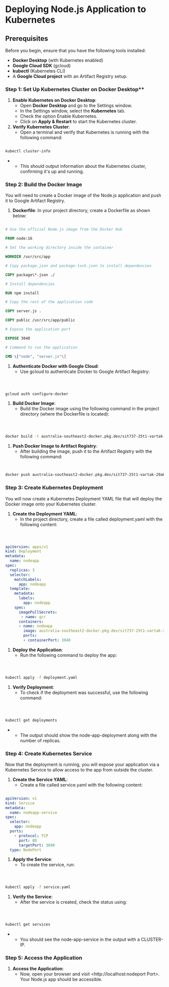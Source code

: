# Deploying Node.js Application to Kubernetes

## Prerequisites

Before you begin, ensure that you have the following tools installed:

- **Docker Desktop** (with Kubernetes enabled)
- **Google Cloud SDK** (gcloud)
- **kubectl** (Kubernetes CLI)
- A **Google Cloud project** with an Artifact Registry setup.

### Step 1: Set Up Kubernetes Cluster on Docker Desktop**

1. **Enable Kubernetes on Docker Desktop**:
    - Open **Docker Desktop** and go to the Settings window.
    - In the Settings window, select the **Kubernetes** tab.
    - Check the option Enable Kubernetes.
    - Click on **Apply & Restart** to start the Kubernetes cluster.
2. **Verify Kubernetes Cluster**:
    - Open a terminal and verify that Kubernetes is running with the following command:

```bash

kubectl cluster-info
```

- - This should output information about the Kubernetes cluster, confirming it's up and running.

### Step 2: Build the Docker Image

You will need to create a Docker image of the Node.js application and push it to Google Artifact Registry.

1. **Dockerfile**: In your project directory, create a Dockerfile as shown below:

```dockerfile

# Use the official Node.js image from the Docker Hub

FROM node:16

# Set the working directory inside the container

WORKDIR /usr/src/app

# Copy package.json and package-lock.json to install dependencies

COPY package\*.json ./

# Install dependencies

RUN npm install

# Copy the rest of the application code

COPY server.js .

COPY public /usr/src/app/public

# Expose the application port

EXPOSE 3040

# Command to run the application

CMD \["node", "server.js"\]
```

1. **Authenticate Docker with Google Cloud**:
    - Use gcloud to authenticate Docker to Google Artifact Registry:

```bash



gcloud auth configure-docker
```

1. **Build Docker Image**:
    - Build the Docker image using the following command in the project directory (where the Dockerfile is located):

```bash



docker build -t australia-southeast2-docker.pkg.dev/sit737-25t1-vartak-29a614e/sumedh-sit737-task5hd/nodeapp-week5:latest .
```

1. **Push Docker Image to Artifact Registry**:
    - After building the image, push it to the Artifact Registry with the following command:

```bash


docker push australia-southeast2-docker.pkg.dev/sit737-25t1-vartak-29a614e/sumedh-sit737-task5hd/nodeapp-week5:latest
```

### Step 3: Create Kubernetes Deployment

You will now create a Kubernetes Deployment YAML file that will deploy the Docker image onto your Kubernetes cluster.

1. **Create the Deployment YAML**:
    - In the project directory, create a file called deployment.yaml with the following content:

```yaml



apiVersion: apps/v1
kind: Deployment
metadata:
  name: nodeapp
spec:
  replicas: 3
  selector:
    matchLabels:
      app: nodeapp
  template:
    metadata:
      labels:
        app: nodeapp
    spec:
      imagePullSecrets:
       - name: gcr
      containers:
      - name: nodeapp
        image: australia-southeast2-docker.pkg.dev/sit737-25t1-vartak-29a614e/sumedh-sit737-task5hd/nodeapp-week5:latest
        ports:
        - containerPort: 3040


```

1. **Deploy the Application**:
    - Run the following command to deploy the app:

```bash



kubectl apply -f deployment.yaml
```

1. **Verify Deployment**:
    - To check if the deployment was successful, use the following command:

```bash



kubectl get deployments
```

- - The output should show the node-app-deployment along with the number of replicas.

### Step 4: Create Kubernetes Service

Now that the deployment is running, you will expose your application via a Kubernetes Service to allow access to the app from outside the cluster.

1. **Create the Service YAML**:
    - Create a file called service.yaml with the following content:

```yaml

apiVersion: v1
kind: Service
metadata:
  name: nodeapp-service
spec:
  selector:
    app: nodeapp
  ports:
    - protocol: TCP
      port: 80
      targetPort: 3040
  type: NodePort

```

1. **Apply the Service**:
    - To create the service, run:

```bash



kubectl apply -f service.yaml
```

1. **Verify the Service**:
    - After the service is created, check the status using:

```bash



kubectl get services
```

- - You should see the node-app-service in the output with a CLUSTER-IP.

### Step 5: Access the Application

1. **Access the Application**:
    - Now, open your browser and visit <http://localhost:nodeport Port>. Your Node.js app should be accessible.